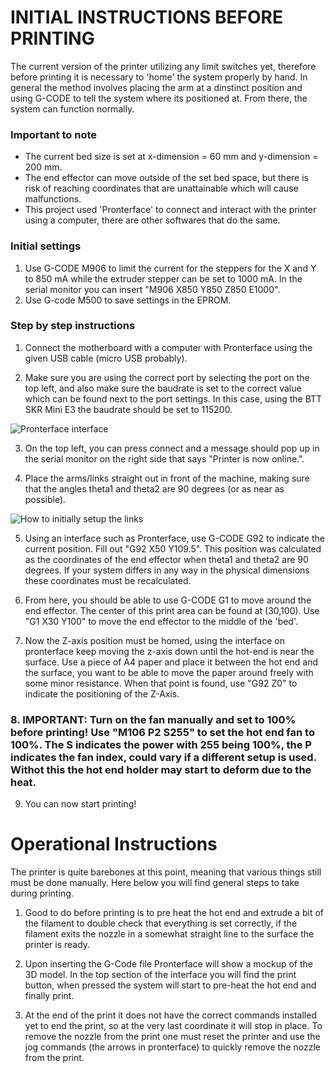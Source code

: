 # INITIAL INSTRUCTIONS BEFORE PRINTING
The current version of the printer utilizing any limit switches yet, therefore before printing it is necessary to 'home' the system properly by hand. In general the method involves placing the arm at a dinstinct position and using G-CODE to tell the system where its positioned at. From there, the system can function normally.

### Important to note
- The current bed size is set at x-dimension = 60 mm and y-dimension = 200 mm.
- The end effector can move outside of the set bed space, but there is risk of reaching coordinates that are unattainable which will cause malfunctions.
- This project used 'Pronterface' to connect and interact with the printer using a computer, there are other softwares that do the same.

### Initial settings
1. Use G-CODE M906 to limit the current for the steppers for the X and Y to 850 mA while the extruder stepper can be set to 1000 mA. In the serial monitor you can insert "M906 X850 Y850 Z850 E1000".
2. Use G-code M500 to save settings in the EPROM.

### Step by step instructions
1. Connect the motherboard with a computer with Pronterface using the given USB cable (micro USB probably).

2. Make sure you are using the correct port by selecting the port on the top left, and also make sure the baudrate is set to the correct value which can be found next to the port settings. In this case, using the BTT SKR Mini E3 the baudrate should be set to 115200.

![Pronterface interface](https://github.com/MigraineMonster/SCARA-Printer-for-Swarm-Robotics/assets/129239045/872d8f81-bb58-4bb5-955e-9baecc32c4dd)

3. On the top left, you can press connect and a message should pop up in the serial monitor on the right side that says "Printer is now online.".

4. Place the arms/links straight out in front of the machine, making sure that the angles theta1 and theta2 are 90 degrees (or as near as possible).

![How to initially setup the links](https://github.com/MigraineMonster/SCARA-Printer-for-Swarm-Robotics/assets/129239045/ae2f248a-3458-46ab-94c9-de808198a1d1)

5. Using an interface such as Pronterface, use G-CODE G92 to indicate the current position. Fill out "G92 X50 Y109.5". This position was calculated as the coordinates of the end effector when theta1 and theta2 are 90 degrees. If your system differs in any way in the physical dimensions these coordinates must be recalculated.


6. From here, you should be able to use G-CODE G1 to move around the end effector. The center of this print area can be found at (30,100). Use "G1 X30 Y100" to move the end effector to the middle of the 'bed'.

7. Now the Z-axis position must be homed, using the interface on pronterface keep moving the z-axis down until the hot-end is near the surface. Use a piece of A4 paper and place it between the hot end and the surface, you want to be able to move the paper around freely with some minor resistance. When that point is found, use "G92 Z0" to indicate the positioning of the Z-Axis.

### 8. IMPORTANT: Turn on the fan manually and set to 100% before printing! Use "M106 P2 S255" to set the hot end fan to 100%. The S indicates the power with 255 being 100%, the P indicates the fan index, could vary if a different setup is used. Withot this the hot end holder may start to deform due to the heat.

9. You can now start printing!

# Operational Instructions
The printer is quite barebones at this point, meaning that various things still must be done manually. Here below you will find general steps to take during printing.

1. Good to do before printing is to pre heat the hot end and extrude a bit of the filament to double check that everything is set correctly, if the filament exits the nozzle in a somewhat straight line to the surface the printer is ready.

2. Upon inserting the G-Code file Pronterface will show a mockup of the 3D model. In the top section of the interface you will find the print button, when pressed the system will start to pre-heat the hot end and finally print.

3. At the end of the print it does not have the correct commands installed yet to end the print, so at the very last coordinate it will stop in place. To remove the nozzle from the print one must reset the printer and use the jog commands (the arrows in pronterface) to quickly remove the nozzle from the print.



